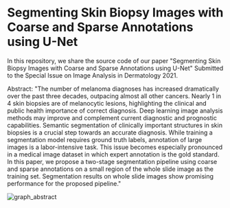 # Segmenting Skin Biopsy Images with Coarse and Sparse Annotations using U-Net

In this repository, we share the source code of our paper "Segmenting Skin 
Biopsy Images with Coarse and Sparse Annotations using U-Net" Submitted to the 
Special Issue on Image Analysis in Dermatology 2021. 

Abstract: 
"The number of melanoma diagnoses has increased dramatically over the past three decades, 
outpacing almost all other cancers. Nearly 1 in 4 skin biopsies are of melanocytic lesions, 
highlighting the clinical and public health importance of correct diagnosis. 
Deep learning image analysis methods may improve and complement current diagnostic and prognostic capabilities. 
Semantic segmentation of clinically important structures in skin biopsies is a 
crucial step towards an accurate diagnosis. While training a segmentation model 
requires ground truth labels, annotation of large images is a labor-intensive task. 
This issue becomes especially pronounced in a medical image dataset in which 
expert annotation is the gold standard. In this paper, we propose a two-stage 
segmentation pipeline using coarse and sparse annotations on a small region of 
the whole slide image as the training set. Segmentation results on whole slide 
images show promising performance for the proposed pipeline."

![graph_abstract](https://user-images.githubusercontent.com/25758132/113464531-32da6e80-93e2-11eb-8f3e-acfb48743b58.png)

